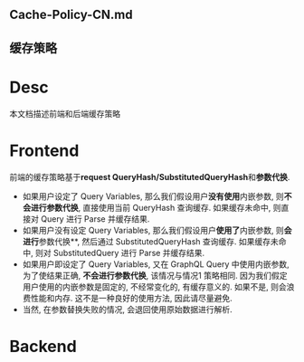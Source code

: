 Cache-Policy-CN.md
------------------

缓存策略
---------


# Desc

本文档描述前端和后端缓存策略



# Frontend

前端的缓存策略基于**request QueryHash/SubstitutedQueryHash**和**参数代换**.

- 如果用户设定了 Query Variables, 那么我们假设用户**没有使用**内嵌参数, 则**不会进行参数代换**, 直接使用当前 QueryHash 查询缓存. 如果缓存未命中, 则直接对 Query 进行 Parse 并缓存结果.
- 如果用户没有设定 Query Variables, 那么我们假设用户**使用了**内嵌参数, 则**会进行**参数代换**, 然后通过 SubstitutedQueryHash 查询缓存. 如果缓存未命中, 则对 SubstitutedQuery 进行 Parse 并缓存结果.
- 如果用户即设定了 Query Variables, 又在 GraphQL Query 中使用内嵌参数, 为了使结果正确, **不会进行参数代换**, 该情况与情况1 策略相同. 因为我们假定用户使用的内嵌参数是固定的, 不经常变化的, 有缓存意义的. 如果不是, 则会浪费性能和内存. 这不是一种良好的使用方法, 因此请尽量避免. 
- 当然, 在参数替换失败的情况, 会退回使用原始数据进行解析.

# Backend